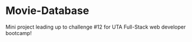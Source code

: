 # Movie-Database
Mini project leading up to challenge #12 for UTA Full-Stack web developer bootcamp!

